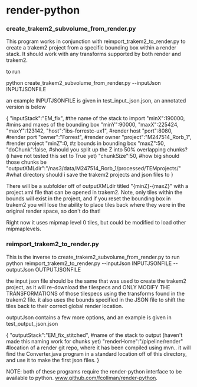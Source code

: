 # render-python

### create_trakem2_subvolume_from_render.py
This program works in conjunction with reimport_trakem2_to_render.py to create a trakem2 project from a specific bounding box within a render stack.   It should work with any transforms supported by both render and trakem2. 

to run

python create_trakem2_subvolume_from_render.py --inputJson INPUTJSONFILE

an example INPUTJSONFILE is given in test_input_json.json, an annotated version is below

{
	"inputStack":"EM_fix", #the name of the stack to import
	"minX":190000, #mins and maxes of the bounding box
	"minY":90000, 
	"maxX":225424,
	"maxY":123142,
	"host":"ibs-forrestc-ux1", #render host
	"port":8080, #render port
	"owner":"Forrest", #render owner
	"project":"M247514_Rorb_1", #render project
	"minZ":0, #z bounds in bounding box
	"maxZ":50,
	"doChunk":false, #should you split up the Z into 50% overlapping chunks? (i have not tested this set to True yet)
	"chunkSize":50, #how big should those chunks be
	"outputXMLdir":"/nas3/data/M247514_Rorb_1/processed/TEMprojects/" #what directory should i save the trakem2 projects and json files to
}

There will be a subfolder off of outputXMLdir titled "{minZ}-{maxZ}" with a project.xml file that can be opened in trakem2.
Note, only tiles within the bounds will exist in the project, and if you reset the bounding box in trakem2 you will lose the ability to place tiles back where they were in the original render space, so don't do that!

Right now it uses mipmap level 0 tiles, but could be modified to load other mipmaplevels.

### reimport_trakem2_to_render.py
This is the inverse to create_trakem2_subvolume_from_render.py
to run
python reimport_trakem2_to_render.py --inputJson INPUTJSONFILE --outputJson OUTPUTJSONFILE

the input json file should be the same that was used to create the trakem2 project, as it will re-download the tilespecs and ONLY MODIFY THE TRANSFORMATIONS of those tilespecs using the transforms found in the trakem2 file.  it also uses the bounds specified in the JSON file to shift the tiles back to their correct global render location.

outputJson contains a few more options, and an example is given in test_output_json.json

{
	"outputStack":"EM_fix_stitched", #name of the stack to output (haven't made this naming work for chunks yet)
	"renderHome":"/pipeline/render" #location of a render git repo, where it has been compiled using mvn.. it will find the Converter.java program in a standard location off of this directory, and use it to make the first json files.
}

NOTE: both of these programs require the render-python interface to be available to python.
www.github.com/fcollman/render-python.

